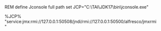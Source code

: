 REM define Jconsole full path
set JCP="C:\TAI\JDK17\bin\jconsole.exe"

%JCP% "service:jmx:rmi://127.0.0.1:50508/jndi/rmi://127.0.0.1:50500/alfresco/jmxrmi" 
